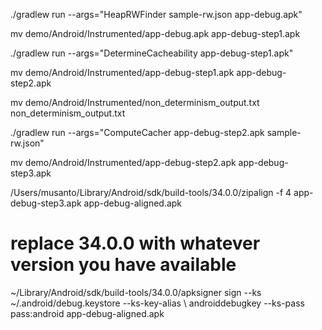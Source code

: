 ./gradlew run --args="HeapRWFinder sample-rw.json app-debug.apk"

mv demo/Android/Instrumented/app-debug.apk app-debug-step1.apk

./gradlew run --args="DetermineCacheability app-debug-step1.apk"

mv demo/Android/Instrumented/app-debug-step1.apk app-debug-step2.apk

mv demo/Android/Instrumented/non_determinism_output.txt non_determinism_output.txt

./gradlew run --args="ComputeCacher app-debug-step2.apk sample-rw.json"

mv demo/Android/Instrumented/app-debug-step2.apk app-debug-step3.apk

/Users/musanto/Library/Android/sdk/build-tools/34.0.0/zipalign -f 4 app-debug-step3.apk app-debug-aligned.apk 
# replace 34.0.0 with whatever version you have available

~/Library/Android/sdk/build-tools/34.0.0/apksigner sign --ks ~/.android/debug.keystore --ks-key-alias \ 
	androiddebugkey --ks-pass pass:android app-debug-aligned.apk


